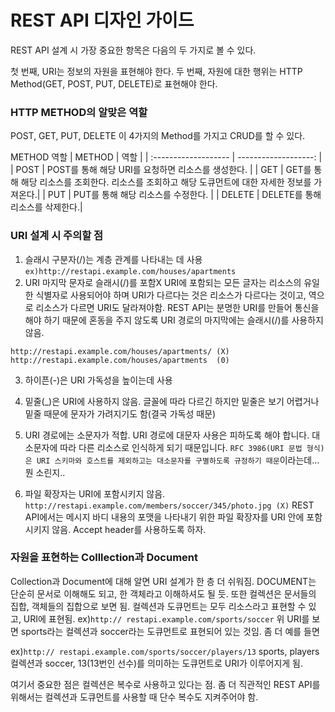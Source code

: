 # REST API 디자인 가이드

REST API 설계 시 가장 중요한 항목은 다음의 두 가지로 볼 수 있다.

첫 번째, URI는 정보의 자원을 표현해야 한다.
두 번째, 자원에 대한 행위는 HTTP Method(GET, POST, PUT, DELETE)로 표현해야 한다.

### HTTP METHOD의 알맞은 역할

POST, GET, PUT, DELETE 이 4가지의 Method를 가지고 CRUD를 할 수 있다.

METHOD 역할
| METHOD | 역할 |
| :------------------- | -------------------: |
| POST | POST를 통해 해당 URI를 요청하면 리소스를 생성한다. |
| GET | GET를 통해 해당 리소스를 조회한다. 리소스를 조회하고 해당 도큐먼트에 대한 자세한 정보를 가져온다.|
| PUT | PUT를 통해 해당 리소스를 수정한다. |
| DELETE | DELETE를 통해 리소스를 삭제한다.|

### URI 설계 시 주의할 점

1. 슬래시 구분자(/)는 계층 관계를 나타내는 데 사용
   `ex)http://restapi.example.com/houses/apartments`
2. URI 마지막 문자로 슬래시(/)를 포함X
   URI에 포함되는 모든 글자는 리소스의 유일한 식별자로 사용되어야 하며 URI가 다르다는 것은 리소스가 다르다는 것이고, 역으로 리소스가 다르면 URI도 달라져야함. REST API는 분명한 URI를 만들어 통신을 해야 하기 때문에 혼동을 주지 않도록 URI 경로의 마지막에는 슬래시(/)를 사용하지 않음.

```
http://restapi.example.com/houses/apartments/ (X)
http://restapi.example.com/houses/apartments  (0)
```

3.  하이픈(-)은 URI 가독성을 높이는데 사용

4.  밑줄(\_)은 URI에 사용하지 않음.
    글꼴에 따라 다르긴 하지만 밑줄은 보기 어렵거나 밑줄 때문에 문자가 가려지기도 함(결국 가독성 때문)

5.  URI 경로에는 소문자가 적합.
    URI 경로에 대문자 사용은 피하도록 해야 합니다. 대소문자에 따라 다른 리소스로 인식하게 되기 때문입니다. `RFC 3986(URI 문법 형식)은 URI 스키마와 호스트를 제외하고는 대소문자를 구별하도록 규정하기 때문`이라는데...뭔 소린지..

6.  파일 확장자는 URI에 포함시키지 않음.
    `http://restapi.example.com/members/soccer/345/photo.jpg (X)`
    REST API에서는 메시지 바디 내용의 포맷을 나타내기 위한 파일 확장자를 URI 안에 포함시키지 않음. Accept header를 사용하도록 하자.

### 자원을 표현하는 Colllection과 Document

Collection과 Document에 대해 알면 URI 설계가 한 층 더 쉬워짐. DOCUMENT는 단순히 문서로 이해해도 되고, 한 객체라고 이해하셔도 될 듯. 또한 컬렉션은 문서들의 집합, 객체들의 집합으로 보면 됨. 컬렉션과 도큐먼트는 모두 리소스라고 표현할 수 있고, URI에 표현됨.
ex)`http:// restapi.example.com/sports/soccer`
위 URI를 보면 sports라는 컬렉션과 soccer라는 도큐먼트로 표현되어 있는 것임. 좀 더 예를 들면

ex)`http:// restapi.example.com/sports/soccer/players/13`
sports, players 컬렉션과 soccer, 13(13번인 선수)를 의미하는 도큐먼트로 URI가 이루어지게 됨.

여기서 중요한 점은 컬렉션은 복수로 사용하고 있다는 점. 좀 더 직관적인 REST API를 위해서는 컬렉션과 도큐먼트를 사용할 때 단수 복수도 지켜주어야 함.
